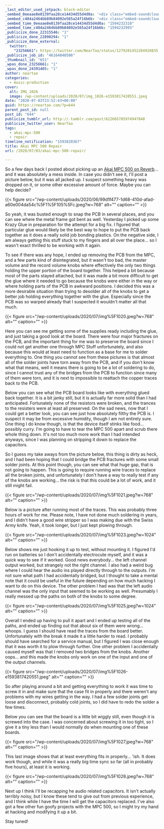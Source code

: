 ```yaml
---
_last_editor_used_jetpack: block-editor
_oembed_0eeaae8e0139faa28ce14434d55d4d0a: '<div class="embed-soundcloud"><iframe title="STBB #696 - Disco Gummy by NearTao" width="500" height="400" scrolling="no" frameborder="no" src="https://w.soundcloud.com/player/?visual=true&url=https%3A%2F%2Fapi.soundcloud.com%2Ftracks%2F853394728&show_artwork=true&maxwidth=500&maxheight=750&dnt=1"></iframe></div>'
_oembed_c404a2464bb89b84092e565a24f16b6b: '<div class="embed-soundcloud"><iframe title="STBB #696 Disco Gummy [Non Entry] by NearTao" width="500" height="400" scrolling="no" frameborder="no" src="https://w.soundcloud.com/player/?visual=true&url=https%3A%2F%2Fapi.soundcloud.com%2Ftracks%2F853634869&show_artwork=true&maxwidth=500&maxheight=750&dnt=1"></iframe></div>'
_oembed_time_0eeaae8e0139faa28ce14434d55d4d0a: "1594232310"
_oembed_time_c404a2464bb89b84092e565a24f16b6b: "1594232993"
_publicize_done_22315546: "1"
_publicize_done_22890294: "1"
_publicize_done_external:
  twitter:
    "23256661": https://twitter.com/NearTao/status/1279201452204920835
_publicize_job_id: "46164848506"
_thumbnail_id: "651"
_wpas_done_23256661: "1"
_wpas_done_24391465: "1"
author: neartao
categories:
  - music-production
cover:
  alt: IMG_1026
  image: /wp-content/uploads/2020/07/img_1026-e1593817420551.jpeg
date: "2020-07-03T23:52:43+00:00"
guid: https://neartao.com/?p=644
parent_post_id: null
post_id: "644"
publicize_tumblr_url: http://.tumblr.com/post/622665785974947840
publicize_twitter_user: NearTao
tags:
  - akai-mpc-500
  - repair
timeline_notification: "1593820367"
title: Akai MPC 500 Repair
url: /2020/07/03/akai-mpc-500-repair/

---
```

So a few days back I posted about picking up an [Akai MPC 500 on Reverb](https://wordpress.com/block-editor/post/neartao.com/620)... and it was absolutely a mess inside. In case you didn't see it, I'll post a picture below, but it was all jacked up. I suspect something heavy was dropped on it, or some other excessive amount of force. Maybe you can help decide?

{{< figure src="/wp-content/uploads/2020/06/99d1f477-1d68-410d-afad-a60e004da54c%5F1%5F105%5Fc.jpeg?w=768" alt="" caption="" >}}

So yeah, it was busted enough to snap the PCB in several places, and you can see where the metal frame got bent as well. Yesterday I picked up some Krazy Glue in preparation for the attempt for a big fix. I figured that particular glue would likely be the best way to hope to put the PCB back together as it does a really solid job bonding plastics. On the negative side, I am always getting this stuff stuck to my fingers and all over the place... so I wasn't exact thrilled to be working with it again.

To see if there was any hope, I ended up removing the PCB from the MPC, and a few parts kind of disintegrated, but it wasn't too bad, the master volume and the record volume knobs where effectively the only two things holding the upper portion of the board together. This helped a bit because most of the parts stayed attached, but it was made a bit more difficult to get the glue where it needed to go because the knobs were either in the way or where holding parts of the PCB in awkward positions. I decided this was a more desirable situation than trying to desolder all of the knobs to get a better job holding everything together with the glue. Especially since the PCB was so warped already that I suspected it wouldn't matter all that much.

{{< figure src="/wp-content/uploads/2020/07/img%5F1020.jpeg?w=768" alt="" caption="" >}}

Here you can see me getting some of the supplies ready including the glue, and just taking a good look at the board. There were four major fractures on the PCB, and the important thing for me was to preserve the board since I could not get another one through MPC Stuff unfortunately, and also because this would at least need to function as a base for me to solder everything to. One thing you cannot see from these pictures is that almost all of the solder joints have torn away from the PCB, and if you don't know what that means, well it means there is going to be a lot of soldering to do, since I cannot trust any of the bridges from the PCB to function since many of them were torn, and it is next to impossible to reattach the copper traces back to the PCB.

Below you can see what the PCB board looks like with everything glued back together. It is a bit janky still, but it is actually far more solid than I had anticipated. Fortunately none of the resistors were broken, and the trances to the resisters were at least all preserved. On the sad news, now that I could get a better look, you can see just how absolutely filthy the PCB is. I suspect it may be from excessive humidity, though I am not entirely sure. One thing I do know though, is that the device itself stinks like food... possibly curry. I'm going to have to tear the MPC 500 apart and scrub there whole thing down. It's not too much more work than I had intended anyways, since I was planning on stripping it down to replace the capacitors.

So I guess my take aways from the picture below, this thing is dirty as heck, and I had been hoping that I could bridge the PCB fractures with some small solder joints. At this point though, you can see what that huge gap, that is not going to happen. This is going to require running wire traces to replace all the broken joints, and unfortunately I don't have a way to really test if any of the knobs are working... the risk is that this could be a lot of work, and it still might fail.

{{< figure src="/wp-content/uploads/2020/07/img%5F1021.jpeg?w=768" alt="" caption="" >}}

Below is a picture after running most of the traces. This was probably three hours of work for me. Please note, I have not done much soldering in years, and I didn't have a good wire stripper so I was making due with the Swiss Army knife. Yeah, it took longer, but I just kept plowing through.

{{< figure src="/wp-content/uploads/2020/07/img%5F1023.jpeg?w=1024" alt="" caption="" >}}

Below shows me just hooking it up to test, without mounting it. I figured I'd run on batteries so I don't accidentally electrocute myself, and it was a quick way to see if it worked. Good news everybody... the left channel output worked, but strangely not the right channel. I also had a weird bug where I could hear the audio ins played directly through to the outputs. I'm not sure what path I had accidentally bridged, but I thought to take a mental note that it could be useful in the future depending on how much hacking I want to do on this device. The other problem I had was that the left audio channel was the only input that seemed to be working as well. Presumably I really messed up the paths on both of the knobs to some degree.

{{< figure src="/wp-content/uploads/2020/07/img%5F1025.jpeg?w=1024" alt="" caption="" >}}

Overall I ended up having to pull it apart and I ended up testing all of the paths, and ended up finding out that about six of them were wrong... whoops. I guess I should have read the traces from the board better. Unfortunately with the break it made it a little harder to read. I probably should have searched for a service manual, but I figured I was close enough that it was worth it to plow through further. One other problem I accidentally caused myself was that I removed two bridges from the knobs. Another oops... and this made the knobs only work on one of the input and one of the output channels.

{{< figure src="/wp-content/uploads/2020/07/img%5F1026-e1593817420551.jpeg" alt="" caption="" >}}

So after playing around a bit and getting everything to work it was time to screw it in and make sure that the case fit in properly and there weren't any problems with my wires getting in the way. I had a few solder joints get loose and disconnect, probably cold joints, so I did have to redo the solder a few times.

Below you can see that the board is a little bit wiggly still, even though it is screwed into the case. I was concerned about screwing it in too tight, so I give it a tiny less than I would normally do when mounting one of these boards.

{{< figure src="/wp-content/uploads/2020/07/img%5F1027.jpeg?w=768" alt="" caption="" >}}

This last image shows that at least everything fits in properly... 'ish. It does work though, and while it was a really big time sync so far (all in probably five hours), at least it is working.

{{< figure src="/wp-content/uploads/2020/07/img%5F1028.jpeg?w=768" alt="" caption="" >}}

Next up I think I'll be recapping he audio related capacitors. It isn't actually terribly noisy, but I know these tend to give out from previous experience, and I think while I have the time I will get the capacitors replaced. I've also got a few other fun goofy projects with the MPC 500, so I might try my hand at hacking and modifying it up a bit.

Stay tuned!
